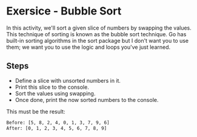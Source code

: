 # Exersice - Bubble Sort

In this activity, we'll sort a given slice of numbers by swapping the values. This
technique of sorting is known as the bubble sort technique. Go has built-in sorting
algorithms in the sort package but I don't want you to use them; we want you to use the
logic and loops you've just learned.

## Steps

- Define a slice with unsorted numbers in it.
- Print this slice to the console.
- Sort the values using swapping.
- Once done, print the now sorted numbers to the console.

This must be the result:

```sh
Before: [5, 8, 2, 4, 0, 1, 3, 7, 9, 6]
After: [0, 1, 2, 3, 4, 5, 6, 7, 8, 9]
```
